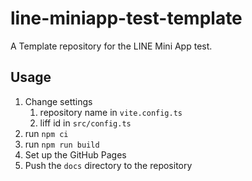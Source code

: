 # line-miniapp-test-template

A Template repository for the LINE Mini App test.

## Usage

1. Change settings
   1. repository name in `vite.config.ts`
   2. liff id in `src/config.ts`
2. run `npm ci`
3. run `npm run build`
4. Set up the GitHub Pages
5. Push the `docs` directory to the repository
